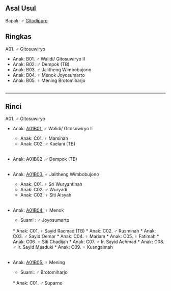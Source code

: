 ## Asal Usul

Bapak: ♂ [Gitodipuro][up] 

## Ringkas

A01. ♂ Gitosuwiryo
	<br/>

*	Anak: B01. ♂ Walidi/ Gitosuwiryo II
*	Anak: B02. ♂ Dempok (TB)
*	Anak: B03. ♂ Jalitheng Wimbobujono
*	Anak: B04. ♀ Menok Joyosumarto
*	Anak: B05. ♀ Mening Brotomiharjo
	<br/><br/>

-- -- --

## Rinci

A01. ♂ Gitosuwiryo
	<br/>

*	Anak: [A01B01.][A01B01] ♂ Walidi/ Gitosuwiryo II
	*	Anak: C01. ♀ Marsinah
	*	Anak: C02. ♂ Kaelani (TB)
	<br/><br/>

*	Anak: A01B02 .♂ Dempok (TB)
	<br/><br/>

*	Anak: [A01B03.][A01B03] ♂ Jalitheng Wimbobujono
	*	Anak: C01. ♀ Sri Wuryantinah
	*	Anak: C02. ♂ Wuryadi
	*	Anak: C03. ♀ Siti Aisyah
	<br/><br/>

*	Anak: [A01B04.][A01B04] ♀ Menok 
	*	Suami : ♂ Joyosumarto
	<br/>
	*	Anak: C01. ♀ Sayid Racmad (TB)
	*	Anak: C02. ♂ Rusminah
	*	Anak: C03. ♂ Sayid Oemar
	*	Anak: C04. ♀ Mariam
	*	Anak: C05. ♀ Fatimah
	*	Anak: C06. ♀ Siti Chadijah
	*	Anak: C07. ♂ Ir. Sayid Achmad
	*	Anak: C08. ♂ Ir. Sayid Masduki
	*	Anak: C09. ♀ Kusngaimah
	<br/><br/>

*	Anak: [A01B05.][A01B05] ♀ Mening
	*	Suami: ♂ Brotomiharjo
	<br/>
	*	Anak: C01. ♂ Suparno
	<br/><br/>

[up]: https://github.com/epsi-rns/gitodipuro/blob/master/README.md

[A01B01]: https://github.com/epsi-rns/gitodipuro/blob/master/tree/A01/B01.md
[A01B03]: https://github.com/epsi-rns/gitodipuro/blob/master/tree/A01/B03.md
[A01B04]: https://github.com/epsi-rns/gitodipuro/blob/master/tree/A01/B04.md
[A01B05]: https://github.com/epsi-rns/gitodipuro/blob/master/tree/A01/B05.md

